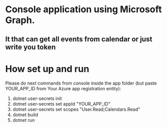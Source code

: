 # Console application using Microsoft Graph.

## It that can get all events from calendar or just write you token

# How set up and run

Please do next commands from console inside the app folder (but paste YOUR_APP_ID from Your Azure app registration entity):

1. dotnet user-secrets init
1. dotnet user-secrets set appId "YOUR_APP_ID"
1. dotnet user-secrets set scopes "User.Read;Calendars.Read"
1. dotnet build
1. dotnet run
